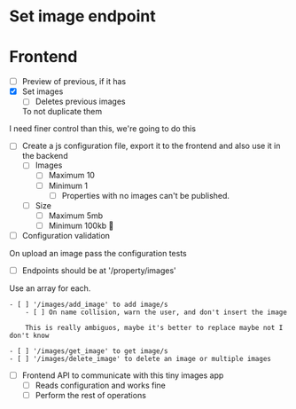# Set image endpoint

# Frontend

- [ ] Preview of previous, if it has
- [x] Set images
    - [ ] Deletes previous images
    
    To not duplicate them

I need finer control than this, we're going to do this

- [ ] Create a js configuration file, export it to the frontend and also use it in the backend
    - [ ] Images
        - [ ] Maximum 10
        - [ ] Minimum 1
            - [ ] Properties with no images can't be published.
            <!-- This is a quality control -->
    - [ ] Size
        - [ ] Maximum 5mb
        - [ ] Minimum 100kb 🥶
        <!-- I'm not so sure about this '1kb' thing, because it has to be pretty low res for it to be so low -->
        <!-- Update: Changed it to 100 kb, because I've scaled down a house to 1366x768 and it weights 891kb 😒 -->
        <!-- 100kb is already a dubious image, keep a watch on bro 🤔🤨😤 -->

- [ ] Configuration validation

On upload an image pass the configuration tests

- [ ] Endpoints should be at '/property/images'

Use an array for each.

    - [ ] '/images/add_image' to add image/s
        - [ ] On name collision, warn the user, and don't insert the image
        
        This is really ambiguos, maybe it's better to replace maybe not I don't know
        
    - [ ] '/images/get_image' to get image/s
    - [ ] '/images/delete_image' to delete an image or multiple images

- [ ] Frontend API to communicate with this tiny images app
    - [ ] Reads configuration and works fine
    - [ ] Perform the rest of operations
